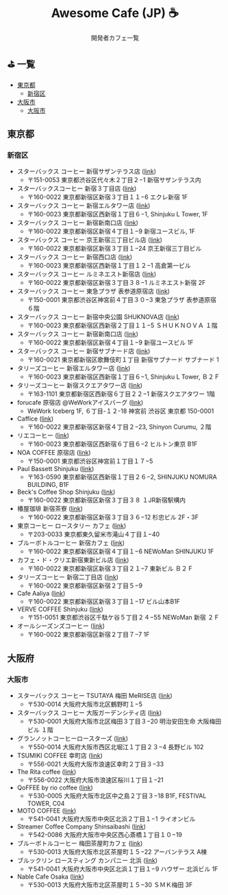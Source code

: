 <h1 align="center">Awesome Cafe (JP) ☕</h1>
  
<p align="center">開発者カフェ一覧</p>

## ⛳️ 一覧

- [東京都](#東京都)
   - [新宿区](#新宿区)
- [大阪市](#大阪市)
   - [大阪市](#大阪市)

## 東京都

### 新宿区

- スターバックス コーヒー 新宿サザンテラス店 ([link](https://goo.gl/maps/xWjfzR6VF1ce9QGg6?coh=178572&entry=tt))
   - 〒151-0053 東京都渋谷区代々木２丁目２−1 新宿サザンテラス内
- スターバックスコーヒー 新宿３丁目店 ([link](https://goo.gl/maps/Kdz4Px8F3FGpzgaM9))
   - 〒160-0022 東京都新宿区新宿３丁目１１−6 エクレ新宿 1F
- スターバックス コーヒー 新宿エルタワー店 ([link](https://goo.gl/maps/EAwkiYXLFn9MSPAP7))
   - 〒160-0023 東京都新宿区西新宿１丁目６−1, Shinjuku L Tower, 1F
- スターバックス コーヒー 新宿新南口店 ([link](https://goo.gl/maps/6h8uUQFPtnc4X6TA9))
   - 〒160-0022 東京都新宿区新宿４丁目１−9 新宿ユースビル, 1F
- スターバックス コーヒー 京王新宿三丁目ビル店 ([link](https://goo.gl/maps/BiS6EAGnWNoRaQgQ9))
   - 〒160-0022 東京都新宿区新宿３丁目１−24 京王新宿三丁目ビル
- スターバックス コーヒー 新宿西口店 ([link](https://goo.gl/maps/9VhU1Kbb27Jbatqk8))
   - 〒160-0023 東京都新宿区西新宿１丁目１２−1 高倉第一ビル
- スターバックス コーヒー ルミネエスト新宿店 ([link](https://goo.gl/maps/ymJyi36esQMc8JoCA))
   - 〒160-0022 東京都新宿区新宿３丁目３８−1 ルミネエスト新宿 2F
- スターバックス コーヒー 東急プラザ 表参道原宿店 ([link](https://goo.gl/maps/SMm1YnVW2XDLVpEw8))
   - 〒150-0001 東京都渋谷区神宮前４丁目３０−3 東急プラザ 表参道原宿 ６階
- スターバックス コーヒー 新宿中央公園 SHUKNOVA店 ([link](https://goo.gl/maps/rikEYw54EKbfVt9N7))
   - 〒160-0023 東京都新宿区西新宿２丁目１１−5 ＳＨＵＫＮＯＶＡ １階
- スターバックス コーヒー 新宿新南口店 ([link](https://goo.gl/maps/aramDBFT7htryq6D7))
   - 〒160-0022 東京都新宿区新宿４丁目１−9 新宿ユースビル 1F
- スターバックス コーヒー 新宿サブナード店 ([link](https://goo.gl/maps/hAckCcJcMdm9eJ9B6))
   - 〒160-0021 東京都新宿区歌舞伎町１丁目 新宿サブナード サブナード 1
- タリーズコーヒー 新宿エルタワー店 ([link](https://goo.gl/maps/3DV1DXZcLp8EXC4eA))
   - 〒160-0023 東京都新宿区西新宿１丁目６−1, Shinjuku L Tower, Ｂ２Ｆ
- タリーズコーヒー 新宿スクエアタワー店 ([link](https://goo.gl/maps/erpgPuM5atgyWwye8))
   - 〒163-1101 東京都新宿区西新宿６丁目２２−1 新宿スクエアタワー 1階
- forucafe 原宿店 @WeWorkアイスバーグ ([link](https://goo.gl/maps/qEtx8jCk8AYAqY6r5))
   - WeWork Iceberg 1F, ６丁目-１２-18 神宮前 渋谷区 東京都 150-0001
- Caffice ([link](https://goo.gl/maps/4sJZNRwLeiYe11D26))
   - 〒160-0022 東京都新宿区新宿４丁目２−23, Shinyon Curumu, ２階
- リエコーヒー ([link](https://goo.gl/maps/VXnoh7FXYkZd2DNq6))
   - 〒160-0023 東京都新宿区西新宿６丁目６−2 ヒルトン東京 B1F
- NOA COFFEE 原宿店 ([link](https://goo.gl/maps/bKf4MWRkgr9noYyz8))
   - 〒150-0001 東京都渋谷区神宮前１丁目１７−5
- Paul Bassett Shinjuku ([link](https://goo.gl/maps/Kuh3QaeGEH7bkFQy8))
   - 〒163-0590 東京都新宿区西新宿１丁目２６−2, SHINJUKU NOMURA BUILDING, B1F
- Beck's Coffee Shop Shinjuku ([link](https://goo.gl/maps/6m3rgDJU1ffbkSNa9))
   - 〒160-0022 東京都新宿区新宿３丁目３８ １JR新宿駅構内
- 椿屋珈琲 新宿茶寮 ([link](https://goo.gl/maps/AmziRb7Tdeh2QGSZ9))
   - 〒160-0022 東京都新宿区新宿３丁目３６−12 杉忠ビル 2F・3F
- 東京コーヒー ロースタリー カフェ ([link](https://goo.gl/maps/w42cC1go8vT2hPCn9?coh=178572&entry=tt))
   - 〒203-0033 東京都東久留米市滝山４丁目１−40
- ブルーボトルコーヒー 新宿カフェ ([link](https://goo.gl/maps/8sq6qsCQXtrMjBDH8))
   - 〒160-0022 東京都新宿区新宿４丁目１−6 NEWoMan SHINJUKU 1F
- カフェ・ド・クリエ新宿東新ビル店 ([link](https://goo.gl/maps/sVeycdUiJroP9Le66))
   - 〒160-0022 東京都新宿区新宿３丁目２１−7 東新ビル Ｂ２Ｆ
- タリーズコーヒー 新宿二丁目店 ([link](https://goo.gl/maps/JVbbzEiwvrYaNijw7))
   - 〒160-0022 東京都新宿区新宿２丁目５−9
- Cafe Aaliya ([link](https://goo.gl/maps/TpzyANqDQQ5jjhxCA))
   - 〒160-0022 東京都新宿区新宿３丁目１−17 ビル山本B1F
- VERVE COFFEE Shinjuku ([link](https://goo.gl/maps/dmMZq15KUEu8Sq3v7))
   - 〒151-0051 東京都渋谷区千駄ケ谷５丁目２４−55 NEWoMan 新宿 ２Ｆ
- オールシーズンズコーヒー ([link](https://goo.gl/maps/3vesxAZQL9QAUddA8))
   - 〒160-0022 東京都新宿区新宿２丁目７−7 1F

## 大阪府

### 大阪市

- スターバックス コーヒー TSUTAYA 梅田 MeRISE店 ([link](https://goo.gl/maps/kpHwb3BKfcXJzWRL6))
   - 〒530-0014 大阪府大阪市北区鶴野町１−5
- スターバックス コーヒー 大阪ガーデンシティ店 ([link](https://goo.gl/maps/rDYCnDF9hWLwjiDY6))
   - 〒530-0001 大阪府大阪市北区梅田３丁目３−20 明治安田生命 大阪梅田ビル １階
- グランノットコーヒーロースターズ ([link](https://goo.gl/maps/DCw2yi9n93Vcn6aU7?coh=178572&entry=tt))
   - 〒550-0014 大阪府大阪市西区北堀江１丁目２３−4 長野ビル 102
- TSUMIKI COFFEE 幸町店 ([link](https://goo.gl/maps/shVmCksRU5ihSPH86))
   - 〒556-0021 大阪府大阪市浪速区幸町２丁目３−33
- The Rita coffee ([link](https://goo.gl/maps/DHcM15rTsXmyH1ka6))
   - 〒556-0022 大阪府大阪市浪速区桜川１丁目１−21
- QoFFEE by rio coffee ([link](https://goo.gl/maps/m67EKmUBGJm7S4xG8))
   - 〒530-0005 大阪府大阪市北区中之島２丁目３−18 B1F, FESTIVAL TOWER, C04
- MOTO COFFEE ([link](https://goo.gl/maps/EK7UvEh8BuU9zk8R6?coh=178572&entry=tt))
   - 〒541-0041 大阪府大阪市中央区北浜２丁目１−1 ライオンビル
- Streamer Coffee Company Shinsaibashi ([link](https://goo.gl/maps/F4dSrFzjis7Dai5aA))
   - 〒542-0086 大阪府大阪市中央区西心斎橋１丁目１０−19
- ブルーボトルコーヒー 梅田茶屋町カフェ ([link](https://goo.gl/maps/HFMHfBSf1QcVrhAv9?coh=178572&entry=tt))
   - 〒530-0013 大阪府大阪市北区茶屋町１５−22 アーバンテラス A棟
- ブルックリン ロースティング カンパニー 北浜 ([link](https://goo.gl/maps/Fn8i8GdoucTiHdLN6?coh=178572&entry=tt))
   - 〒541-0041 大阪府大阪市中央区北浜１丁目１−9 ハウザー 北浜ビル 1F
- Nable Cafe Osaka ([link](https://goo.gl/maps/v6LqU6Bgvt6Dd6H27?coh=178572&entry=tt))
   - 〒530-0013 大阪府大阪市北区茶屋町１５−30 ＳＭＫ梅田 3F
